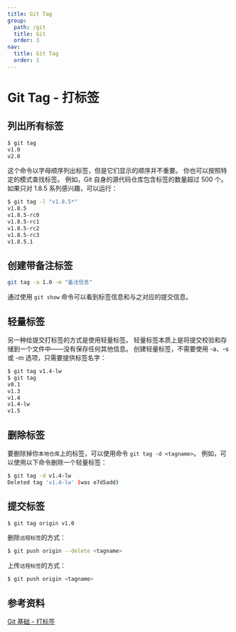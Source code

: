 ```yaml
---
title: Git Tag
group:
  path: /git
  title: Git
  order: 3
nav:
  title: Git Tag
  order: 1
---
```


# Git Tag - 打标签

## 列出所有标签

```bash
$ git tag
v1.0
v2.0
```

这个命令以字母顺序列出标签，但是它们显示的顺序并不重要。
你也可以按照特定的模式查找标签。 例如，Git 自身的源代码仓库包含标签的数量超过 500 个。 如果只对 1.8.5 系列感兴趣，可以运行：

```bash
$ git tag -l "v1.8.5*"
v1.8.5
v1.8.5-rc0
v1.8.5-rc1
v1.8.5-rc2
v1.8.5-rc3
v1.8.5.1
```

## 创建带备注标签

```bash
git tag -a 1.0 -m "备注信息"
```

通过使用 `git show` 命令可以看到标签信息和与之对应的提交信息。

## 轻量标签

另一种给提交打标签的方式是使用轻量标签。 轻量标签本质上是将提交校验和存储到一个文件中——没有保存任何其他信息。 创建轻量标签，不需要使用 -a、-s 或 -m 选项，只需要提供标签名字：

```bash
$ git tag v1.4-lw
$ git tag
v0.1
v1.3
v1.4
v1.4-lw
v1.5
```

## 删除标签

要删除掉你`本地仓库`上的标签，可以使用命令 `git tag -d <tagname>`。 例如，可以使用以下命令删除一个轻量标签：

```bash
$ git tag -d v1.4-lw
Deleted tag 'v1.4-lw' (was e7d5add)
```

## 提交标签

```bash
$ git tag origin v1.0
```

删除`远程标签`的方式：

```bash
$ git push origin --delete <tagname>
```

上传`远程标签`的方式：

```bash
$ git push origin <tagname>
```

## 参考资料

[Git 基础 - 打标签](https://git-scm.com/book/zh/v2/Git-%E5%9F%BA%E7%A1%80-%E6%89%93%E6%A0%87%E7%AD%BE)
